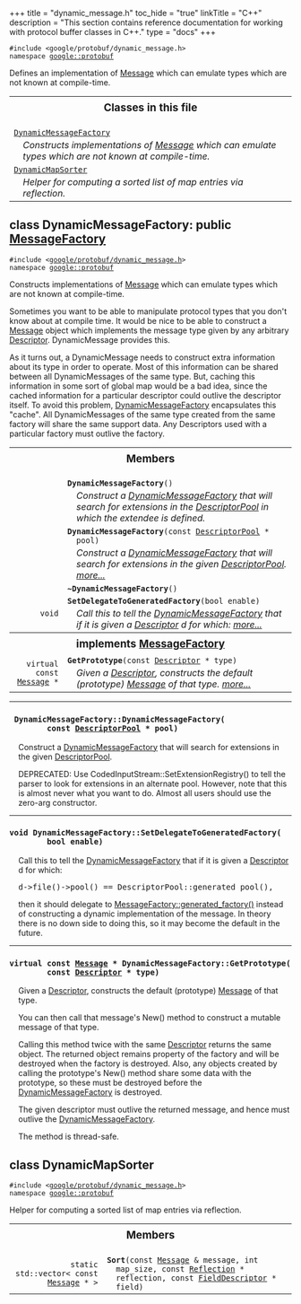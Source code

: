 

+++
title = "dynamic_message.h"
toc_hide = "true"
linkTitle = "C++"
description = "This section contains reference documentation for working with protocol buffer classes in C++."
type = "docs"
+++

<p><code>#include &lt;google/protobuf/dynamic_message.h&gt;<br>namespace <a href="#google.protobuf">google::protobuf</a></code></p><p>Defines an implementation of <a href='google.protobuf.message#Message'>Message</a> which can emulate types which are not known at compile-time. </p><table width="100%"><tr><th colspan="2"><h3 style="margin-top: 4px">Classes in this file</h3></th></tr><tr><td><div><code><a href="#DynamicMessageFactory">DynamicMessageFactory</a></code></div><div style="font-style: italic; margin-top: 4px; margin-left: 16px;">Constructs implementations of <a href='google.protobuf.message#Message'>Message</a> which can emulate types which are not known at compile-time. </div></td></tr><tr><td><div><code><a href="#DynamicMapSorter">DynamicMapSorter</a></code></div><div style="font-style: italic; margin-top: 4px; margin-left: 16px;">Helper for computing a sorted list of map entries via reflection. </div></td></tr></table><h2 id="DynamicMessageFactory">class DynamicMessageFactory: public <a href="google.protobuf.message#MessageFactory">MessageFactory</a></h2><p><code>#include &lt;<a href="#">google/protobuf/dynamic_message.h</a>&gt;<br>namespace <a href="#google.protobuf">google::protobuf</a></code></p><p>Constructs implementations of <a href='google.protobuf.message#Message'>Message</a> which can emulate types which are not known at compile-time. </p><p>Sometimes you want to be able to manipulate protocol types that you don't know about at compile time. It would be nice to be able to construct a <a href='google.protobuf.message#Message'>Message</a> object which implements the message type given by any arbitrary <a href='google.protobuf.descriptor#Descriptor'>Descriptor</a>. DynamicMessage provides this.</p>

<p>As it turns out, a DynamicMessage needs to construct extra information about its type in order to operate. Most of this information can be shared between all DynamicMessages of the same type. But, caching this information in some sort of global map would be a bad idea, since the cached information for a particular descriptor could outlive the descriptor itself. To avoid this problem, <a href='#DynamicMessageFactory'>DynamicMessageFactory</a> encapsulates this "cache". All DynamicMessages of the same type created from the same factory will share the same support data. Any Descriptors used with a particular factory must outlive the factory. </p>

<table><tr><th colspan="2"><h3 style="margin-top: 4px">Members</h3></th></tr><tr><td style="border-right-width: 0px; text-align: right;"><code></code></td><td style="border-left-width: 0px"id="DynamicMessageFactory.DynamicMessageFactory"><div style="padding-left: 16px; text-indent: -16px"><code><b>DynamicMessageFactory</b>()</code></div><div style="font-style: italic; margin-top: 4px; margin-left: 16px;">Construct a <a href='#DynamicMessageFactory'>DynamicMessageFactory</a> that will search for extensions in the <a href='google.protobuf.descriptor#DescriptorPool'>DescriptorPool</a> in which the extendee is defined. </div></td></tr><tr><td style="border-right-width: 0px; text-align: right;"><code></code></td><td style="border-left-width: 0px"id="DynamicMessageFactory.DynamicMessageFactory"><div style="padding-left: 16px; text-indent: -16px"><code><b>DynamicMessageFactory</b>(const <a href='google.protobuf.descriptor#DescriptorPool'>DescriptorPool</a> * pool)</code></div><div style="font-style: italic; margin-top: 4px; margin-left: 16px;">Construct a <a href='#DynamicMessageFactory'>DynamicMessageFactory</a> that will search for extensions in the given <a href='google.protobuf.descriptor#DescriptorPool'>DescriptorPool</a>.  <a href="#DynamicMessageFactory.DynamicMessageFactory.details">more...</a></div></td></tr><tr><td style="border-right-width: 0px; text-align: right;"><code></code></td><td style="border-left-width: 0px"id="DynamicMessageFactory.~DynamicMessageFactory"><div style="padding-left: 16px; text-indent: -16px"><code><b>~DynamicMessageFactory</b>()</code></div></td></tr><tr><td style="border-right-width: 0px; text-align: right;"><code>void</code></td><td style="border-left-width: 0px"id="DynamicMessageFactory.SetDelegateToGeneratedFactory"><div style="padding-left: 16px; text-indent: -16px"><code><b>SetDelegateToGeneratedFactory</b>(bool enable)</code></div><div style="font-style: italic; margin-top: 4px; margin-left: 16px;">Call this to tell the <a href='#DynamicMessageFactory'>DynamicMessageFactory</a> that if it is given a <a href='google.protobuf.descriptor#Descriptor'>Descriptor</a> d for which:  <a href="#DynamicMessageFactory.SetDelegateToGeneratedFactory.details">more...</a></div></td></tr><tr><th colspan="2"><h3 style="margin-top: 4px; margin-bottom: 4px;">implements <a href='google.protobuf.message#MessageFactory'>MessageFactory</a></h3><div style="font-style: italic; font-weight: normal;"></div></th></tr><tr><td style="border-right-width: 0px; text-align: right;"><code>virtual const <a href='google.protobuf.message#Message'>Message</a> *</code></td><td style="border-left-width: 0px"id="DynamicMessageFactory.GetPrototype"><div style="padding-left: 16px; text-indent: -16px"><code><b>GetPrototype</b>(const <a href='google.protobuf.descriptor#Descriptor'>Descriptor</a> * type)</code></div><div style="font-style: italic; margin-top: 4px; margin-left: 16px;">Given a <a href='google.protobuf.descriptor#Descriptor'>Descriptor</a>, constructs the default (prototype) <a href='google.protobuf.message#Message'>Message</a> of that type.  <a href="#DynamicMessageFactory.GetPrototype.details">more...</a></div></td></tr></table> <hr><h3 id="DynamicMessageFactory.DynamicMessageFactory.details"><code> DynamicMessageFactory::DynamicMessageFactory(<br>&nbsp;&nbsp;&nbsp;&nbsp;&nbsp;&nbsp;&nbsp;&nbsp;const <a href='google.protobuf.descriptor#DescriptorPool'>DescriptorPool</a> * pool)</code></h3><div style="margin-left: 16px"><p>Construct a <a href='#DynamicMessageFactory'>DynamicMessageFactory</a> that will search for extensions in the given <a href='google.protobuf.descriptor#DescriptorPool'>DescriptorPool</a>. </p><p>DEPRECATED: Use CodedInputStream::SetExtensionRegistry() to tell the parser to look for extensions in an alternate pool. However, note that this is almost never what you want to do. Almost all users should use the zero-arg constructor. </p>
</div> <hr><h3 id="DynamicMessageFactory.SetDelegateToGeneratedFactory.details"><code>void DynamicMessageFactory::SetDelegateToGeneratedFactory(<br>&nbsp;&nbsp;&nbsp;&nbsp;&nbsp;&nbsp;&nbsp;&nbsp;bool enable)</code></h3><div style="margin-left: 16px"><p>Call this to tell the <a href='#DynamicMessageFactory'>DynamicMessageFactory</a> that if it is given a <a href='google.protobuf.descriptor#Descriptor'>Descriptor</a> d for which: </p><pre>d-&gt;file()-&gt;pool() == DescriptorPool::generated_pool(),</pre>
<p> then it should delegate to <a href='google.protobuf.message#MessageFactory.generated_factory'>MessageFactory::generated_factory()</a> instead of constructing a dynamic implementation of the message. In theory there is no down side to doing this, so it may become the default in the future. </p>
</div> <hr><h3 id="DynamicMessageFactory.GetPrototype.details"><code>virtual const <a href='google.protobuf.message#Message'>Message</a> * DynamicMessageFactory::GetPrototype(<br>&nbsp;&nbsp;&nbsp;&nbsp;&nbsp;&nbsp;&nbsp;&nbsp;const <a href='google.protobuf.descriptor#Descriptor'>Descriptor</a> * type)</code></h3><div style="margin-left: 16px"><p>Given a <a href='google.protobuf.descriptor#Descriptor'>Descriptor</a>, constructs the default (prototype) <a href='google.protobuf.message#Message'>Message</a> of that type. </p><p>You can then call that message's New() method to construct a mutable message of that type.</p>
<p>Calling this method twice with the same <a href='google.protobuf.descriptor#Descriptor'>Descriptor</a> returns the same object. The returned object remains property of the factory and will be destroyed when the factory is destroyed. Also, any objects created by calling the prototype's New() method share some data with the prototype, so these must be destroyed before the <a href='#DynamicMessageFactory'>DynamicMessageFactory</a> is destroyed.</p>
<p>The given descriptor must outlive the returned message, and hence must outlive the <a href='#DynamicMessageFactory'>DynamicMessageFactory</a>.</p>
<p>The method is thread-safe. </p>
</div><h2 id="DynamicMapSorter">class DynamicMapSorter</h2><p><code>#include &lt;<a href="#">google/protobuf/dynamic_message.h</a>&gt;<br>namespace <a href="#google.protobuf">google::protobuf</a></code></p><p>Helper for computing a sorted list of map entries via reflection. </p><table><tr><th colspan="2"><h3 style="margin-top: 4px">Members</h3></th></tr><tr><td style="border-right-width: 0px; text-align: right;"><code>static std::vector&lt; const <a href='google.protobuf.message#Message'>Message</a> * &gt;</code></td><td style="border-left-width: 0px"id="DynamicMapSorter.Sort"><div style="padding-left: 16px; text-indent: -16px"><code><b>Sort</b>(const <a href='google.protobuf.message#Message'>Message</a> &amp; message, int map_size, const <a href='google.protobuf.message#Reflection'>Reflection</a> * reflection, const <a href='google.protobuf.descriptor#FieldDescriptor'>FieldDescriptor</a> * field)</code></div></td></tr></table>
